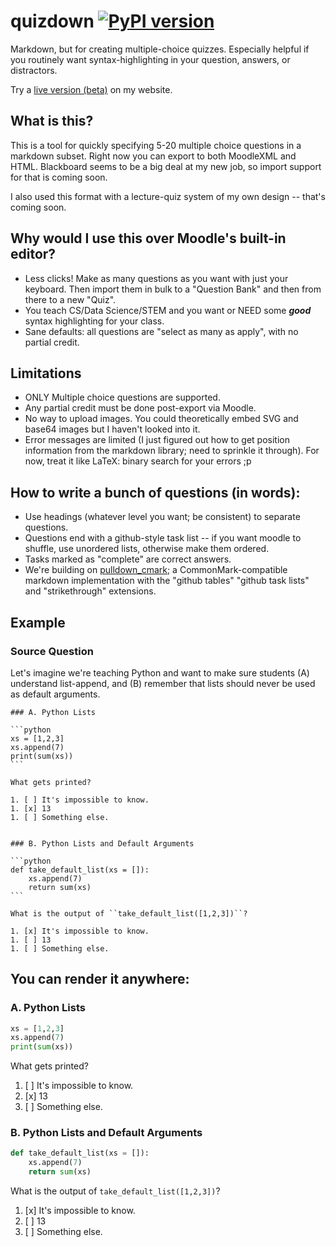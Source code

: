 # quizdown [![PyPI version](https://badge.fury.io/py/quizdown.svg)](https://pypi.org/project/quizdown)

Markdown, but for creating multiple-choice quizzes. Especially helpful if you routinely want syntax-highlighting in your question, answers, or distractors.

Try a [live version (beta)](https://static.jjfoley.me/quizdown-web/) on my website.

## What is this?

This is a tool for quickly specifying 5-20 multiple choice questions in a markdown subset. Right now you can export to both MoodleXML and HTML. Blackboard seems to be a big deal at my new job, so import support for that is coming soon.

I also used this format with a lecture-quiz system of my own design -- that's coming soon.

## Why would I use this over Moodle's built-in editor?

- Less clicks! Make as many questions as you want with just your keyboard. Then import them in bulk to a "Question Bank" and then from there to a new "Quiz".
- You teach CS/Data Science/STEM and you want or NEED some ***good*** syntax highlighting for your class.
- Sane defaults: all questions are "select as many as apply", with no partial credit.

## Limitations

 - ONLY Multiple choice questions are supported.
 - Any partial credit must be done post-export via Moodle.
 - No way to upload images. You could theoretically embed SVG and base64 images but I haven't looked into it.
 - Error messages are limited (I just figured out how to get position information from the markdown library; need to sprinkle it through). For now, treat it like LaTeX: binary search for your errors ;p

## How to write a bunch of questions (in words):

 - Use headings (whatever level you want; be consistent) to separate questions.
 - Questions end with a github-style task list -- if you want moodle to shuffle, use unordered lists, otherwise make them ordered.
 - Tasks marked as "complete" are correct answers.
 - We're building on [pulldown_cmark](https://github.com/raphlinus/pulldown-cmark); a CommonMark-compatible markdown implementation with the "github tables" "github task lists" and "strikethrough" extensions.

## Example

### Source Question

Let's imagine we're teaching Python and want to make sure students (A) understand list-append, and (B) remember that lists should never be used as default arguments.

    ### A. Python Lists
    
    ```python
    xs = [1,2,3]
    xs.append(7)
    print(sum(xs))
    ```
    
    What gets printed?
    
    1. [ ] It's impossible to know.
    1. [x] 13
    1. [ ] Something else.


    ### B. Python Lists and Default Arguments

    ```python
    def take_default_list(xs = []):
        xs.append(7)
        return sum(xs)
    ```

    What is the output of ``take_default_list([1,2,3])``?

    1. [x] It's impossible to know.
    1. [ ] 13
    1. [ ] Something else.

## You can render it anywhere:

### A. Python Lists

```python
xs = [1,2,3]
xs.append(7)
print(sum(xs))
```

What gets printed?

1. [ ] It's impossible to know.
1. [x] 13
1. [ ] Something else.


### B. Python Lists and Default Arguments

```python
def take_default_list(xs = []):
    xs.append(7)
    return sum(xs)
```

What is the output of ``take_default_list([1,2,3])``?

1. [x] It's impossible to know.
1. [ ] 13
1. [ ] Something else.
